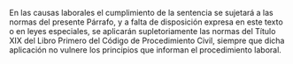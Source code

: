En las causas laborales el cumplimiento de la sentencia se sujetará a las normas del presente Párrafo, y a falta de disposición expresa en este texto o en leyes especiales, se aplicarán supletoriamente las normas del Título XIX del Libro Primero del Código de Procedimiento Civil, siempre que dicha aplicación no vulnere los principios que informan el procedimiento laboral.